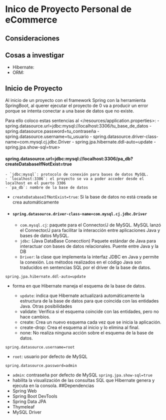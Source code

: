 # Inico de Proyecto Personal de eCommerce

## Consideraciones
## Cosas a investigar
- Hibernate: 
- ORM:
 
## Inicio de Proyecto
Al inicio de un proyecto con el framework Spring con la herramienta SpringBoot, al querer ejecutar el proyecto de 0 va a producir un error porque se intenta conectar a una base de datos que no existe. 

   Para ello coloco estas sentencias al </resources/application.properties>:
    - spring.datasource.url=jdbc:mysql://localhost:3306/tu_base_de_datos
    - spring.datasource.password=tu_contraseña
    - spring.datasource.username=tu_usuario
    - spring.datasource.driver-class-name=com.mysql.cj.jdbc.Driver
    - spring.jpa.hibernate.ddl-auto=update
    - spring.jpa.show-sql=true>

#### spring.datasource.url=jdbc:mysql://localhost:3306/pa_db?createDatabaseIfNotExist=true

    - `jdbc:mysql`: protocolo de conexión para bases de datos MySQL. 
    - `localhost:3306`: el proyecto se va a poder acceder desde el localhost en el puerto 3306
    - `pa_db`: nombre de la base de datos
   - `createDatabaseIfNotExist=true`: Si la base de datos no está creada se crea automáticamente 
- #### `spring.datasource.driver-class-name=com.mysql.cj.jdbc.Driver`
 
   - `com.mysql.cj`: paquete para el Connector/J de MySQL. MySQL lanzó el Connector/J para facilitar la interacción entre aplicaciones Java y bases de datos MySQL.
   - `jdbc`: (Java DataBase Conecction) Paquete estándar de Java para interactuar con bases de datos relacionales. Puente entre Java y la DB
   - `Driver`: la clase que implementa la interfaz JDBC en Java y permite la conexión. Los métodos realizados en el código Java son traducidos en sentencias SQL por el driver de la base de datos.

`spring.jpa.hibernate.ddl-auto=update`
   - forma en que Hibernate maneja el esquema de la base de datos. 

      - `update`: indica que Hibernate actualizará automáticamente la estructura de la base de datos para que coincida con las entidades Java.
    Otras posibilidades
     - validate: Verifica si el esquema coincide con las entidades, pero no hace cambios.
     - create: Crea un nuevo esquema cada vez que se inicia la aplicación.
     - create-drop: Crea el esquema al inicio y lo elimina al final.
     - none: No realiza ninguna acción sobre el esquema de la base de datos.

 `spring.datasource.username=root` 
   - `root`: usuario por defecto de MySQL

 `spring.datasource.password=admin`
   - `admin`: contraseña por defecto de MySQL 
 `spring.jpa.show-sql=true`
   - habilita la visualización de las consultas SQL que Hibernate genera y ejecuta en la consola.
##Dependencias
 - Spring Web
 - Spring Boot DevTools
 - Spring Data JPA
 - Thymeleaf
 - MySQL Driver